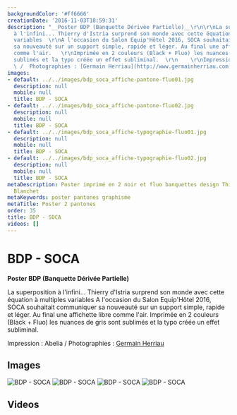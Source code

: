 ```yaml
---
backgroundColor: '#ff6666'
creationDate: '2016-11-03T18:59:31'
description: "__Poster BDP (Banquette Dérivée Partielle)__\r\n\r\nLa superposition
  à l'infini... Thierry d'Istria surprend son monde avec cette équation à multiples
  variables  \r\nA l'occasion du Salon Equip'Hôtel 2016, SOCA souhaitait communiquer
  sa nouveauté sur un support simple, rapide et léger. Au final une affichette libre
  comme l'air.   \r\nImprimée en 2 couleurs (Black + Fluo) les nuances de gris sont
  sublimés et la typo créée un effet subliminal.  \r\n    \r\nImpression : Abelia
  \ /  Photographies : [Germain Herriau](http://www.germainherriau.com)"
images:
- default: ../../images/bdp_soca_affiche-pantone-fluo01.jpg
  description: null
  mobile: null
  title: BDP - SOCA
- default: ../../images/bdp_soca_affiche-pantone-fluo02.jpg
  description: null
  mobile: null
  title: BDP - SOCA
- default: ../../images/bdp_soca_affiche-typographie-fluo01.jpg
  description: null
  mobile: null
  title: BDP - SOCA
- default: ../../images/bdp_soca_affiche-typographie-fluo02.jpg
  description: null
  mobile: null
  title: BDP - SOCA
metaDescription: Poster imprimé en 2 noir et fluo banquettes design Thierry d'Istria
  Blanchet
metaKeywords: poster pantones graphisme
metaTitle: Poster 2 pantones
order: 35
title: BDP - SOCA
videos: []
---
```


# BDP - SOCA

__Poster BDP (Banquette Dérivée Partielle)__

La superposition à l'infini... Thierry d'Istria surprend son monde avec cette équation à multiples variables
A l'occasion du Salon Equip'Hôtel 2016, SOCA souhaitait communiquer sa nouveauté sur un support simple, rapide et léger. Au final une affichette libre comme l'air.
Imprimée en 2 couleurs (Black + Fluo) les nuances de gris sont sublimés et la typo créée un effet subliminal.

Impression : Abelia  /  Photographies : [Germain Herriau](http://www.germainherriau.com)

## Images

![BDP - SOCA](../../images/bdp_soca_affiche-pantone-fluo01.jpg)
![BDP - SOCA](../../images/bdp_soca_affiche-pantone-fluo02.jpg)
![BDP - SOCA](../../images/bdp_soca_affiche-typographie-fluo01.jpg)
![BDP - SOCA](../../images/bdp_soca_affiche-typographie-fluo02.jpg)

## Videos

